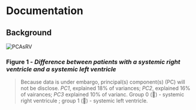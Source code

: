 # Documentation

## Background

![PCAsRV](https://github.com/Barquena/Master-Thesis/assets/90822097/78cbde65-d2ad-448a-b689-c61184efaa04)
### Figure 1 - *Difference between patients with a systemic right ventricle and a systemic left ventricle*
> Because data is under embargo, principal(s) component(s) (PC) will not be disclose. *PC1*, explained 18% of variances; *PC2*, explained 16% of vairances; *PC3* explained 10% of varianc. Group 0 (🔴) - systemic right ventricule ; group 1 (🔵) - systemic left ventricle. 
